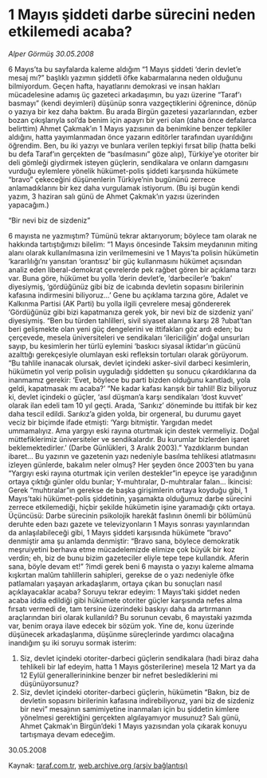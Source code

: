 # 1 Mayıs şiddeti darbe sürecini neden etkilemedi acaba?

*Alper Görmüş 30.05.2008*

<div class="yazi">6 Mayıs’ta bu sayfalarda kaleme aldığım “1 Mayıs şiddeti ‘derin devlet’e mesaj mı?” başlıklı yazımın şiddetli öfke kabarmalarına neden olduğunu bilmiyordum. Geçen hafta, hayatlarını demokrasi ve insan hakları mücadelesine adamış üç gazeteci arkadaşımın, bu yazı üzerine “Taraf’ı basmayı” (kendi deyimleri) düşünüp sonra vazgeçtiklerini öğrenince, dönüp o yazıya bir kez daha baktım. Bu arada Birgün gazetesi yazarlarından, ezber bozan çıkışlarıyla sol’da benim için apayrı bir yeri olan (daha önce defalarca belirttim) Ahmet Çakmak’ın 1 Mayıs yazısının da benimkine benzer tepkiler aldığını, hatta yayımlanmadan önce yazarın editörler tarafından uyarıldığını öğrendim.
Ben, bu iki yazıyı ve bunlara verilen tepkiyi fırsat bilip (hatta belki bu defa Taraf’ın gerçekten de “basılmasını” göze alıp), Türkiye’ye otoriter bir deli gömleği giydirmek isteyen güçlerin, sendikalara ve onların damgasını vurduğu eylemlere yönelik hükümet-polis şiddeti karşısında hükümete “bravo” çekeceğini düşünenlerin Türkiye’nin bugününü zerrece anlamadıklarını bir kez daha vurgulamak istiyorum. (Bu işi bugün kendi yazım, 3 haziran salı günü de Ahmet Çakmak’ın yazısı üzerinden yapacağım.)

“Bir nevi biz de sizdeniz”

6 mayısta ne yazmıştım? Tümünü tekrar aktarıyorum; böylece tam olarak ne hakkında tartıştığımızı bilelim: 
“1 Mayıs öncesinde Taksim meydanının miting alanı olarak kullanılmasına izin verilmemesini ve 1 Mayıs’ta polisin hükümetin ‘kararlılığı’nı yansıtan ‘orantısız’ bir güç kullanmasını hükümet açısından analiz eden liberal-demokrat çevrelerde pek rağbet gören bir açıklama tarzı var. Buna göre, hükümet bu yolla ‘derin devlet’e, ‘darbeciler’e ‘bakın’ diyesiymiş, ‘gördüğünüz gibi biz de icabında devletin sopasını birilerinin kafasına indirmesini biliyoruz...’ Gene bu açıklama tarzına göre, Adalet ve Kalkınma Partisi (AK Parti) bu yolla ilgili çevrelere mesaj göndererek ‘Gördüğünüz gibi bizi kapatmanıza gerek yok, bir nevi biz de sizdeniz yani’ diyesiymiş.
“Ben bu türden tahlilleri, sivil siyaset alanına karşı 28 ?ubat’tan beri gelişmekte olan yeni güç dengelerini ve ittifakları göz ardı eden; bu çerçevede, mesela üniversiteleri ve sendikaları ‘ilericiliğin’ doğal unsurları sayıp, bu kesimlerin her türlü eylemini ‘baskıcı siyasal iktidar’ın gücünü azalttığı gerekçesiyle olumlayan eski refleksin tortuları olarak görüyorum.
“Bu tahlile inanacak olursak, devlet içindeki asker-sivil darbeci kesimlerin, hükümetin yol verip polisin uyguladığı şiddetten şu sonucu çıkardıklarına da inanmamız gerekir: ‘Evet, böylece bu parti bizden olduğunu kanıtladı, yola geldi, kapatmasak mı acaba?’
“Ne kadar kafası karışık bir tahlil! Biz biliyoruz ki, devlet içindeki o güçler, ‘asıl düşman’a karşı sendikaları ‘dost kuvvet’ olarak ilan edeli tam 10 yıl geçti. Arada, ‘Sarıkız’ döneminde bu ittifak bir kez daha tescil edildi. Sarıkız’a giden yolda, bir orgeneral, bu durumu gayet veciz bir biçimde ifade etmişti: ‘Yargı bitmiştir. Yargıdan medet ummamalıyız. Ama yargıyı eski rayına oturtmak için destek vermeliyiz. Doğal müttefiklerimiz üniversiteler ve sendikalardır. Bu kurumlar bizlerden işaret beklemektedirler.’ (Darbe Günlükleri, 3 Aralık 2003).”
Yazdıklarım bundan ibaret... Bu yazının ve gazetenin yazı nedeniyle basılma tehlikesi atlatmasını izleyen günlerde, bakalım neler olmuş?
Her şeyden önce 2003’ten bu yana “Yargıyı eski rayına oturtmak için verilen destekler”in epeyce işe yaradığının ortaya çıktığı günler oldu bunlar; Y-muhtıralar, D-muhtıralar falan...
İkincisi: Gerek “muhtıralar”ın gerekse de başka girişimlerin ortaya koyduğu gibi, 1 Mayıs’taki hükümet-polis şiddetinin, yaşamakta olduğumuz darbe sürecini zerrece etkilemediği, hiçbir şekilde hükümetin işine yaramadığı çıktı ortaya.
Üçüncüsü: Darbe sürecinin psikolojik harekât faslının önemli bir bölümünü deruhte eden bazı gazete ve televizyonların 1 Mayıs sonrası yayınlarından da anlaşılabileceği gibi, 1 Mayıs şiddeti karşısında hükümete “bravo” denmiştir ama şu anlamda denmiştir: “Bravo sana, böylece demokratik meşruiyetini berhava etme mücadelemizde elimize çok büyük bir koz verdin; eh, biz de bunu bizim gazeteciler eliyle tepe tepe kullandık. Aferin sana, böyle devam et!”
?imdi gerek beni 6 mayısta o yazıyı kaleme almama kışkırtan malûm tahlillerin sahipleri, gerekse de o yazı nedeniyle öfke patlamaları yaşayan arkadaşlarım, ortaya çıkan bu sonuçları nasıl açıklayacaklar acaba? Soruyu tekrar edeyim: 1 Mayıs’taki şiddet neden acaba iddia edildiği gibi hükümete otoriter güçler karşısında nefes alma fırsatı vermedi de, tam tersine üzerindeki baskıyı daha da artırmanın araçlarından biri olarak kullanıldı?
Bu sorunun cevabı, 6 mayıstaki yazımda var, benim oraya ilave edecek bir sözüm yok. Yine de, konu üzerinde düşünecek arkadaşlarıma, düşünme süreçlerinde yardımcı olacağına inandığım şu iki soruyu sormak isterim:
1) Siz, devlet içindeki otoriter-darbeci güçlerin sendikalara (hadi biraz daha tehlikeli bir laf edeyim, hatta 1 Mayıs gösterilerine) mesela 12 Mart ya da 12 Eylül generallerininkine benzer bir nefret beslediklerini mi düşünüyorsunuz?
2) Siz, devlet içindeki otoriter-darbeci güçlerin, hükümetin “Bakın, biz de devletin sopasını birilerinin kafasına indirebiliyoruz, yani biz de sizdeniz bir nevi” mesajının samimiyetine inanmaları için bu şiddetin kimlere yönelmesi gerektiğini gerçekten algılayamıyor musunuz?
Salı günü, Ahmet Çakmak’ın Birgün’deki 1 Mayıs yazısından yola çıkarak konuyu tartışmaya devam edeceğim.

30.05.2008</div>

Kaynak: [taraf.com.tr](http://www.taraf.com.tr:80/alper-gormus/makale-1-mayis-siddeti-darbe-surecini-neden-etkilemedi.htm), [web.archive.org (arşiv bağlantısı)](http://web.archive.org/web/20101115124251/http://www.taraf.com.tr:80/alper-gormus/makale-1-mayis-siddeti-darbe-surecini-neden-etkilemedi.htm)
